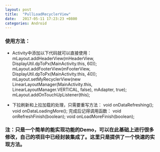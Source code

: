 ```yaml
---
layout: post
title:  "PullLoadRecyclerView"
date:   2017-05-11 17:23:23 +0800
categories: Android
---
```

### 使用方法：

- Activity中添加以下代码就可以直接使用：
mLayout.addHeaderView(mHeaderView, DisplayUtil.dpToPx(MainActivity.this, 60));
mLayout.addFooterView(mFooterView, DisplayUtil.dpToPx(MainActivity.this, 40));
mLayout.setMyRecyclerView(new LinearLayoutManager(MainActivity.this, LinearLayoutManager.VERTICAL, false),
        mAdapter, true);
mLayout.addOnTouchUpListener(this);

- 下拉刷新和上拉加载的处理，只需要重写方法：
void onDataRefreshing();
void onDataLoadingMore();
完成后记得调用函数：
void onRefreshFinish(boolean);
void onLoadMoreFinish(boolean);
### 注：只是一个简单的能实现功能的Demo，可以在此基础上进行很多修改，自己的项目中已经封装集成了。这里只是提供了一个快速的实现方法。